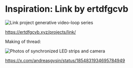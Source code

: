 # Inspiration: Link by ertdfgcvb

![Link project generative video-loop series](https://grant-uploader.s3.amazonaws.com/2024-11-12-16-32-16-2000.jpg)

https://ertdfgcvb.xyz/projects/link/

Making of thread:

![Photos of synchronized LED strips and camera](https://grant-uploader.s3.amazonaws.com/2024-11-12-16-28-04-2000.jpg)

https://x.com/andreasgysin/status/1854831934695784949